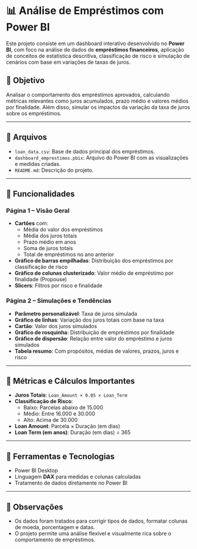 # 📊 Análise de Empréstimos com Power BI

Este projeto consiste em um dashboard interativo desenvolvido no **Power BI**, com foco na análise de dados de **empréstimos financeiros**, aplicação de conceitos de estatística descritiva, classificação de risco e simulação de cenários com base em variações de taxas de juros.

## 🚀 Objetivo
Analisar o comportamento dos empréstimos aprovados, calculando métricas relevantes como juros acumulados, prazo médio e valores médios por finalidade. Além disso, simular os impactos da variação da taxa de juros sobre os empréstimos.

---

## 📁 Arquivos

- `loan_data.csv`: Base de dados principal dos empréstimos.
- `dashboard_emprestimos.pbix`: Arquivo do Power BI com as visualizações e medidas criadas.
- `README.md`: Descrição do projeto.

---

## 📌 Funcionalidades

### Página 1 – Visão Geral
- **Cartões** com:
  - Média do valor dos empréstimos
  - Média dos juros totais
  - Prazo médio em anos
  - Soma de juros totais
  - Total de empréstimos no ano anterior
- **Gráfico de barras empilhadas**: Distribuição dos empréstimos por classificação de risco
- **Gráfico de colunas clusterizado**: Valor médio de empréstimo por finalidade (Propouse)
- **Slicers**: Filtros por risco e finalidade

### Página 2 – Simulações e Tendências
- **Parâmetro personalizável**: Taxa de juros simulada
- **Gráfico de linhas**: Variação dos juros totais com base na taxa
- **Cartão**: Valor dos juros simulados
- **Gráfico de rosquinha**: Distribuição de empréstimos por finalidade
- **Gráfico de dispersão**: Relação entre valor do empréstimo e juros simulados
- **Tabela resumo**: Com propósitos, médias de valores, prazos, juros e risco

---

## 🧠 Métricas e Cálculos Importantes

- **Juros Totais**: `Loan_Amount × 0.05 × Loan_Term`
- **Classificação de Risco**:
  - Baixo: Parcelas abaixo de 15.000
  - Médio: Entre 16.000 e 30.000
  - Alto: Acima de 30.000
- **Loan Amount**: Parcela × Duração (em dias)
- **Loan Term (em anos)**: Duração (em dias) ÷ 365

---

## 🔧 Ferramentas e Tecnologias

- Power BI Desktop
- Linguagem **DAX** para medidas e colunas calculadas
- Tratamento de dados diretamente no Power BI

---

## 📌 Observações

- Os dados foram tratados para corrigir tipos de dados, formatar colunas de moeda, porcentagem e datas.
- O projeto permite uma análise flexível e visualmente rica sobre o comportamento de empréstimos.
